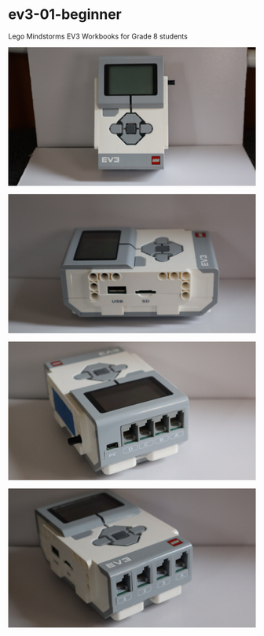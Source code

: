 # ev3-01-beginner

Lego Mindstorms EV3 Workbooks for Grade 8 students

![alt text](https://raw.githubusercontent.com/brent-shaw/ev3-01-beginner/master/resources/hardware_images/brickTop2.jpg "Top view of EV3 Brick")

![alt text](https://raw.githubusercontent.com/brent-shaw/ev3-01-beginner/master/resources/hardware_images/brickLeft1.jpg "Left Side view of EV3 Brick")

![alt text](https://raw.githubusercontent.com/brent-shaw/ev3-01-beginner/master/resources/hardware_images/brickFront1.jpg "Front view of EV3 Brick")

![alt text](https://raw.githubusercontent.com/brent-shaw/ev3-01-beginner/master/resources/hardware_images/brickRear1.jpg "Rear view of EV3 Brick")